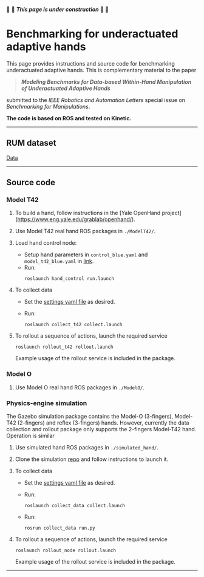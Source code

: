 :construction_worker: :construction: **_This page is under construction_** :construction: :construction_worker:


# Benchmarking for underactuated adaptive hands

This page provides instructions and source code for benchmarking underactuated adaptive hands. This is complementary material to the paper

> ***Modeling Benchmarks for Data-based Within-Hand Manipulation of
Underactuated Adaptive Hands***

submitted to the *IEEE Robotics and Automation Letters* special issue on *Benchmarking for Manipulations*.

**The code is based on ROS and tested on Kinetic.**

---
## RUM dataset

[Data](https://robotics.cs.rutgers.edu/rum-dataset/)

---


## Source code

### Model T42

1. To build a hand, follow instructions in the [Yale OpenHand project] (https://www.eng.yale.edu/grablab/openhand/).

2. Use Model T42 real hand ROS packages in `./ModelT42/`.

3. Load hand control node:
   - Setup hand parameters in `control_blue.yaml` and `model_t42_blue.yaml` in [link](https://github.com/avishais/underactuated_hand_benchmarking/tree/master/ModelT42/hand_control/param). 
   - Run:
        ```
        roslaunch hand_control run.launch
        ```

4. To collect data
   - Set the [settings yaml file](https://github.com/avishais/underactuated_hand_benchmarking/tree/master/ModelT42/collect_t42/param/settings.yaml) as desired. 
   - Run:

      ```
      roslaunch collect_t42 collect.launch
      ```

5. To rollout a sequence of actions, launch the required service
   ```
   roslaunch rollout_t42 rollout.launch
   ```
   Example usage of the rollout service is included in the package.

### Model O

1. Use Model O real hand ROS packages in `./ModelO/`.


### Physics-engine simulation

The Gazebo simulation package contains the Model-O (3-fingers), Model-T42 (2-fingers) and reflex (3-fingers) hands. However, currently the data collection and rollout package only supports the 2-fingers Model-T42 hand. Operation is similar 

1. Use simulated hand ROS packages in `./simulated_hand/`. 

2. Clone the simulation [repo](https://github.com/avishais/gazebo_adaptive_hand_simulator.git) and follow instructions to launch it.

3. To collect data
   - Set the [settings yaml file](https://github.com/avishais/underactuated_hand_benchmarking/tree/master/simulated_hand/collect_data/param/settings.yaml) as desired. 
   - Run:

      ```
      roslaunch collect_data collect.launch
      ```
   - Run:
      ```
      rosrun collect_data run.py
      ```

4. To rollout a sequence of actions, launch the required service
   ```
   roslaunch rollout_node rollout.launch
   ```
   Example usage of the rollout service is included in the package.







---
